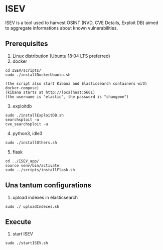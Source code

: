 # ISEV
ISEV is a tool used to harvest OSINT (NVD, CVE Details, Exploit DB) aimed to aggregate informations about known vulnerabilities.

## Prerequisites
1) Linux distribution (Ubuntu 18:04 LTS preferred)
2) docker
```
cd ISEV/scripts/
sudo ./installDockerUbuntu.sh

(the script also start Kibana and Elasticsearch containers with docker-compose)
(kibana starts at http://localhost:5601)
(the username is "elastic", the password is "changeme")
```
3) exploitdb
```
sudo ./installExploitDB.sh
searchsploit -u
cve_searchsploit -u
```
4) python3, idle3
```
sudo ./installOthers.sh
```
5) flask
```
cd ../ISEV_app/
source venv/bin/activate
sudo ../scripts/installFlask.sh
```


## Una tantum configurations
1) upload indexes in elasticsearch
```
sudo ./ uploadIndeces.sh
```

## Execute
1) start ISEV
```
sudo ./startISEV.sh
```
